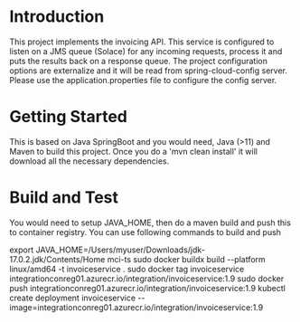 # Introduction 
This project implements the invoicing API.
This service is configured to listen on a JMS queue (Solace) for any incoming requests, process it and puts the results back on a response queue. 
The project configuration options are externalize and it will be read from spring-cloud-config server.
Please use the application.properties file to configure the config server.

# Getting Started
This is based on Java SpringBoot and you would need, Java (>11) and Maven to build this project.
Once you do a 'mvn clean install' it will download all the necessary dependencies.

# Build and Test
You would need to setup JAVA_HOME, then do a maven build and push this to container registry.
You can use following commands to build and push

export JAVA_HOME=/Users/myuser/Downloads/jdk-17.0.2.jdk/Contents/Home
mci-ts
sudo docker buildx build --platform linux/amd64 -t invoiceservice .
sudo docker tag invoiceservice integrationconreg01.azurecr.io/integration/invoiceservice:1.9
sudo docker push integrationconreg01.azurecr.io/integration/invoiceservice:1.9
kubectl create deployment invoiceservice --image=integrationconreg01.azurecr.io/integration/invoiceservice:1.9

